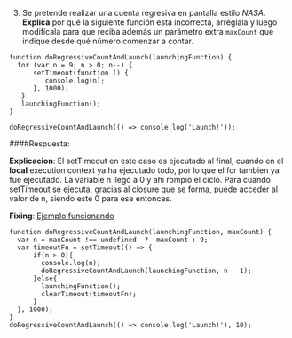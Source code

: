 3. Se pretende realizar una cuenta regresiva en pantalla estilo *NASA*.
   **Explica** por qué la siguiente función está incorrecta, arréglala y luego
   modifícala para que reciba además un parámetro extra `maxCount` que indique
   desde qué número comenzar a contar.

```
function doRegressiveCountAndLaunch(launchingFunction) {
  for (var n = 9; n > 0; n--) {
      setTimeout(function () {
         console.log(n);
      }, 1000);
   }
   launchingFunction();
}

doRegressiveCountAndLaunch(() => console.log('Launch!'));
```

####Respuesta:

**Explicacion**:
El setTimeout en este caso es ejecutado al final, cuando en el **local** execution context
ya ha ejecutado todo, por lo que el for tambien ya fue ejecutado. La variable n llegó a 0
y ahi rompió el ciclo. Para cuando setTimeout se ejecuta, gracias al closure que se forma, 
puede acceder al valor de n, siendo este 0 para ese entonces. 

**Fixing**: [Ejemplo funcionando](https://jsbin.com/zemonicaye/edit?js,console)

```
function doRegressiveCountAndLaunch(launchingFunction, maxCount) {
  var n = maxCount !== undefined  ?  maxCount : 9;
  var timeoutFn = setTimeout(() => {
      if(n > 0){
        console.log(n);
        doRegressiveCountAndLaunch(launchingFunction, n - 1); 
      }else{
        launchingFunction();
        clearTimeout(timeoutFn);
      }
  }, 1000);
}
doRegressiveCountAndLaunch(() => console.log('Launch!'), 10);
```
